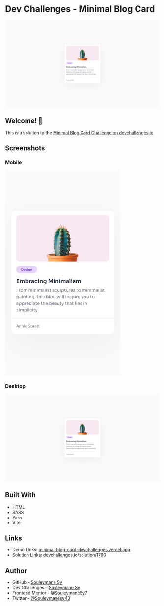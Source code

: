 # Dev Challenges - Minimal Blog Card

![Minimal Blog Card Preview](./preview/Preview.png)

## Welcome! 👋

This is a solution to the [Minimal Blog Card Challenge on devchallenges.io](https://devchallenges.io/challenge/27)

## Screenshots

### Mobile

![Mobile Screenshot](./preview/Mobile.png)

### Desktop

![Desktop Screenshot](./preview/Preview.png)

## Built With

- HTML
- SASS
- Yarn
- Vite

## Links

- Demo Links: [minimal-blog-card-devchallenges.vercel.app](https://minimal-blog-card-devchallenges.vercel.app/)
- Solution Links: [devchallenges.io/solution/1790](https://devchallenges.io/solution/1790)

## Author

- GitHub - [Souleymane Sy](https://github.com/SouleymaneSy7)
- Dev Challenges - [Souleymane Sy](https://devchallenges.io/profile/534cd213-3165-4c16-bdcf-058e1f468da0)
- Frontend Mentor - [@SouleymaneSy7](https://www.frontendmentor.io/profile/SouleymaneSy7)
- Twitter - [@Souleymanesy43](https://twitter.com/Souleymanesy43)
